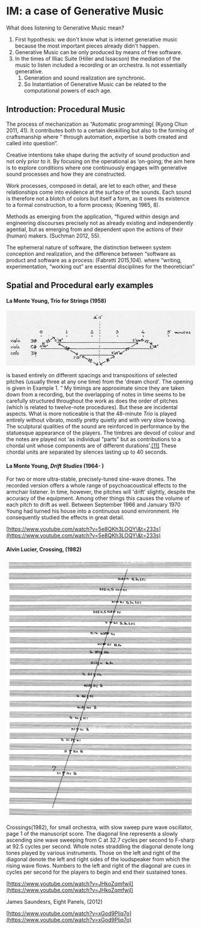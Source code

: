 # IM: a case of Generative Music

What does listening to Generative Music mean?

1. First hypothesis: we don't know what is internet generative music because the most important pieces already didn't happen.
2. Generative Music can be only produced by means of free software.
3. In the times of Illiac Suite (Hiller and Issacson) the mediation of the music to listen included a recording or an orchestra. Is not essentially generative.
   1. Generation and sound realization are synchronic.
   2. So Instantiation of Generative Music can be related to the computational powers of each age.

## Introduction: Procedural Music

The process of mechanization as “Automatic programming{ (Kyong Chun 2011, 41). It contributes both to a certain deskilling but also to the forming of craftsmanship where “ through automation, expertise is both created and called into question”.

Creative intentions take shape during the activity of sound production and not only prior to it. By focusing on the operational as ‘on-going; the aim here is to explore conditions where one continuously engages with generative sound processes and how they are constructed.

Work processes, composed in detail, are let to each other, and these relationships come into evidence at the surface of the sounds. Each sound is therefore not a blotch of colors but itself a form, as it owes its existence to a formal construction, to a form process; (Koening 1965, 8).

Methods as emerging from the application, “figured within design and engineering discourses precisely not as already existing and independently agential, but as emerging from and dependent upon the actions of their (human) makers. (Suchman 2012, 55).

The ephemeral nature of software, the distinction between system conception and realization, and the difference between “software as product and software as a process: (Fabretti 2015,104). where “writing, experimentation, “working out” are essential disciplines for the theoretician”&#x20;

## Spatial and Procedural early examples

#### La Monte Young, Trio for Strings (1958)

![Trio for Strings (1958), La Monte Young](../.gitbook/assets/image.png)

is based entirely on different spacings and transpositions of selected pitches (usually three at any one time) from the 'dream chord'. The opening is given in Example 1. “ My timings are approximate since they are taken down from a recording, but the overlapping of notes in time seems to be carefully structured throughout the work as does the order of pitches (which is related to twelve-note procedures). But these are incidental aspects. What is more noticeable is that the 48-minute _Trio_ is played entirely without vibrato, mostly pretty quietly and with very slow bowing. The sculptural qualities of the sound are reinforced in performance by the statuesque appearance of the players. The timbres are devoid of colour and the notes are played not 'as individual "parts" but as contributions to a chordal unit whose components are of different durations'.[\[11\]](http://www.users.waitrose.com/\~chobbs/smithyoung.html#\_edn11) These chordal units are separated by silences lasting up to 40 seconds.

#### La Monte Young, _Drift Studies_ (1964- )

For two or more ultra-stable, precisely-tuned sine-wave drones. The recorded version offers a whole range of psychoacoustical effects to the armchair listener. In time, however, the pitches will 'drift' slightly, despite the accuracy of the equipment. Among other things this causes the volume of each pitch to drift as well. Between September 1966 and January 1970 Young had turned his house into a continuous sound environment. He consequently studied the effects in great detail.

[https://www.youtube.com/watch?v=5e8QKh3LOQY\&t=233s](https://www.youtube.com/watch?v=5e8QKh3LOQY\&t=233s)

#### Alvin Lucier, Crossing, (1982)

![](<../.gitbook/assets/image (1).png>)

Crossings(1982), for small orchestra, with slow sweep pure wave oscillator, page 1 of the manuscript score. The diagonal line represents a slowly ascending sine wave sweeping from C at 32.7 cycles per second to F-sharp at 92.5 cycles per second. Whole notes straddling the diagonal denote long tones played by various instruments. Those on the left and right of the diagonal denote the left and right sides of the loudspeaker from which the rising wave flows. Numbers to the left and right of the diagonal are cues in cycles per second for the players to begin and end their sustained tones.

[https://www.youtube.com/watch?v=JHkoZqmfwjI](https://www.youtube.com/watch?v=JHkoZqmfwjI)

James Saundesrs, Eight Panels, (2012)

[https://www.youtube.com/watch?v=xGod9Pliq7o](https://www.youtube.com/watch?v=xGod9Pliq7o)

